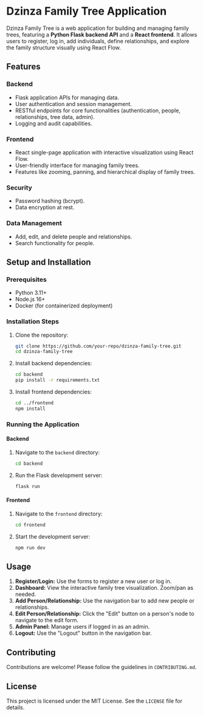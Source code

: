 # Dzinza Family Tree Application

Dzinza Family Tree is a web application for building and managing family trees, featuring a **Python Flask backend API** and a **React frontend**. It allows users to register, log in, add individuals, define relationships, and explore the family structure visually using React Flow.

## Features

### Backend
- Flask application APIs for managing data.
- User authentication and session management.
- RESTful endpoints for core functionalities (authentication, people, relationships, tree data, admin).
- Logging and audit capabilities.

### Frontend
- React single-page application with interactive visualization using React Flow.
- User-friendly interface for managing family trees.
- Features like zooming, panning, and hierarchical display of family trees.

### Security
- Password hashing (bcrypt).
- Data encryption at rest.

### Data Management
- Add, edit, and delete people and relationships.
- Search functionality for people.

## Setup and Installation

### Prerequisites
- Python 3.11+
- Node.js 16+
- Docker (for containerized deployment)

### Installation Steps
1. Clone the repository:
   ```bash
   git clone https://github.com/your-repo/dzinza-family-tree.git
   cd dzinza-family-tree
   ```
2. Install backend dependencies:
   ```bash
   cd backend
   pip install -r requirements.txt
   ```
3. Install frontend dependencies:
   ```bash
   cd ../frontend
   npm install
   ```

### Running the Application

#### Backend
1. Navigate to the `backend` directory:
   ```bash
   cd backend
   ```
2. Run the Flask development server:
   ```bash
   flask run
   ```

#### Frontend
1. Navigate to the `frontend` directory:
   ```bash
   cd frontend
   ```
2. Start the development server:
   ```bash
   npm run dev
   ```

## Usage

1. **Register/Login:** Use the forms to register a new user or log in.
2. **Dashboard:** View the interactive family tree visualization. Zoom/pan as needed.
3. **Add Person/Relationship:** Use the navigation bar to add new people or relationships.
4. **Edit Person/Relationship:** Click the "Edit" button on a person's node to navigate to the edit form.
5. **Admin Panel:** Manage users if logged in as an admin.
6. **Logout:** Use the "Logout" button in the navigation bar.

## Contributing

Contributions are welcome! Please follow the guidelines in `CONTRIBUTING.md`.

## License

This project is licensed under the MIT License. See the `LICENSE` file for details.

